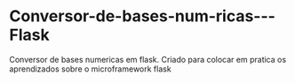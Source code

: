 # Conversor-de-bases-num-ricas---Flask
Conversor de bases numericas em flask. Criado para colocar em pratica os aprendizados sobre o microframework flask
